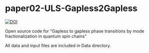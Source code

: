 # paper02-ULS-Gapless2Gapless
[![DOI](https://zenodo.org/badge/318061262.svg)](https://zenodo.org/badge/latestdoi/318061262)


Open source code for "Gapless to gapless phase transitions by mode fractionalization in quantum spin chains"

All data and input files are included in Data directory.
